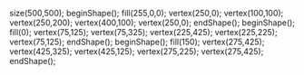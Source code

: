  size(500,500);
beginShape();
fill(255,0,0);
vertex(250,0);
vertex(100,100);
vertex(250,200);
vertex(400,100);
vertex(250,0);
endShape();
beginShape();
fill(0);
vertex(75,125);
vertex(75,325);
vertex(225,425);
vertex(225,225);
vertex(75,125);
endShape();
beginShape();
fill(150);
vertex(275,425);
vertex(425,325);
vertex(425,125);
vertex(275,225);
vertex(275,425);
endShape();
